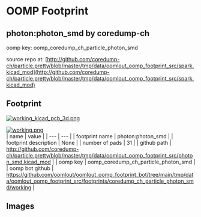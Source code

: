 # OOMP Footprint  
## photon:photon_smd  by coredump-ch  
  
oomp key: oomp_coredump_ch_particle_photon_smd  
  
source repo at: [http://github.com/coredump-ch/particle.pretty/blob/master/tmp/data/oomlout_oomp_footprint_src/spark.kicad_mod](http://github.com/coredump-ch/particle.pretty/blob/master/tmp/data/oomlout_oomp_footprint_src/spark.kicad_mod)  
## Footprint  
  
[![working_kicad_pcb_3d.png](working_kicad_pcb_3d_600.png)](working_kicad_pcb_3d.png)  
  
[![working.png](working_600.png)](working.png)  
| name | value | 
| --- | --- | 
| footprint name | photon:photon_smd | 
| footprint description | None | 
| number of pads | 31 | 
| github path | http://github.com/coredump-ch/particle.pretty/blob/master/tmp/data/oomlout_oomp_footprint_src/photon_smd.kicad_mod | 
| oomp key | oomp_coredump_ch_particle_photon_smd | 
| oomp bot github | https://github.com/oomlout/oomlout_oomp_footprint_bot/tree/main/tmp/data/oomlout_oomp_footprint_src/footprints/coredump_ch_particle_photon_smd/working | 
## Images  

